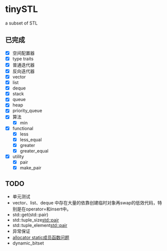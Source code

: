 # tinySTL
a subset of STL

## 已完成

- [x] 空间配置器
- [x] type traits
- [x] 普通迭代器
- [x] 反向迭代器
- [x] vector
- [x] list
- [x] deque
- [x] stack
- [x] queue
- [x] heap
- [x] priority_queue
- [x] 算法
    - [x] min 
- [x] functional
    - [x] less
    - [x] less_equal
    - [x] greater
    - [x] greater_equal
- [x] utility
    - [x] pair
    - [x] make_pair

## TODO

- 单元测试
- vector、list、deque 中存在大量的依靠创建临时对象再swap的低效代码，特别是在operator=和insert中。
- std::get(std::pair)
- std::tuple_size<std::pair>
- std::tuple_element<std::pair>
- 异常保证
- [allocator static成员函数问题](https://www.zhihu.com/question/53085291/answer/133516400)
- dynamic_bitset
